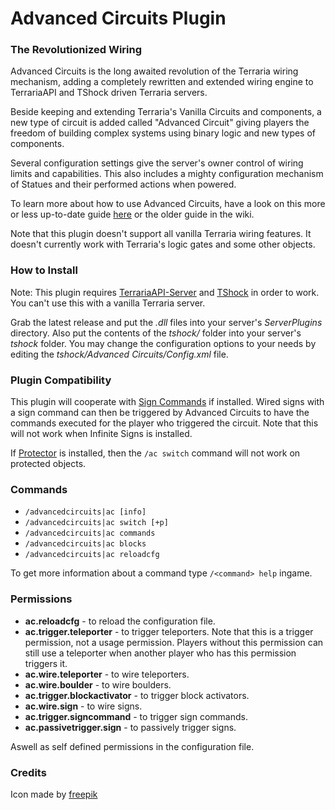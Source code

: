 Advanced Circuits Plugin
================================

### The Revolutionized Wiring

Advanced Circuits is the long awaited revolution of the Terraria wiring mechanism, adding a completely rewritten and extended wiring engine to TerrariaAPI and TShock driven Terraria servers.

Beside keeping and extending Terraria's Vanilla Circuits and components, a new type of circuit is added called "Advanced Circuit" giving players the freedom of building complex systems using binary logic and new types of components.

Several configuration settings give the server's owner control of wiring limits and capabilities. This also includes a mighty configuration mechanism of Statues and their performed actions when powered.

To learn more about how to use Advanced Circuits, have a look on this more or less up-to-date guide [here](https://docs.google.com/document/d/16bM21SvoxrumdX1ZUnVoutRlK8w8QWEtqLnCJ96Piak) or the older guide in the wiki.

Note that this plugin doesn't support all vanilla Terraria wiring features. It doesn't currently work with Terraria's logic gates and some other objects.

### How to Install

Note: This plugin requires [TerrariaAPI-Server](https://github.com/NyxStudios/TerrariaAPI-Server) and [TShock](https://github.com/NyxStudios/TShock) in order to work. You can't use this with a vanilla Terraria server.

Grab the latest release and put the _.dll_ files into your server's _ServerPlugins_ directory. Also put the contents of the _tshock/_ folder into your server's _tshock_ folder. You may change the configuration options to your needs by editing the _tshock/Advanced Circuits/Config.xml_ file.

### Plugin Compatibility

This plugin will cooperate with [Sign Commands](https://github.com/CoderCow/Essentials-SignCommands-1) if installed. Wired signs with a sign command can then be triggered by Advanced Circuits to have the commands executed for the player who triggered the circuit.
Note that this will not work when Infinite Signs is installed.

If [Protector](https://github.com/CoderCow/Protector-Plugin) is installed, then the `/ac switch` command will not work on protected objects.

### Commands

* `/advancedcircuits|ac [info]`
* `/advancedcircuits|ac switch [+p]`
* `/advancedcircuits|ac commands`
* `/advancedcircuits|ac blocks`
* `/advancedcircuits|ac reloadcfg`

To get more information about a command type `/<command> help` ingame.

### Permissions

* **ac.reloadcfg** - to reload the configuration file.
* **ac.trigger.teleporter** - to trigger teleporters. Note that this is a trigger 
  permission, not a usage permission. Players without this permission can still 
  use a teleporter when another player who has this permission triggers it.
* **ac.wire.teleporter**  - to wire teleporters.
* **ac.wire.boulder** - to wire boulders.
* **ac.trigger.blockactivator** - to trigger block activators.
* **ac.wire.sign** - to wire signs.
* **ac.trigger.signcommand** - to trigger sign commands.
* **ac.passivetrigger.sign** - to passively trigger signs.

Aswell as self defined permissions in the configuration file.

### Credits

Icon made by [freepik](http://www.freepik.com/)